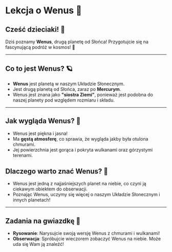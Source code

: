 # Lekcja o Wenus 🌟

## Cześć dzieciaki! 👋

Dziś poznamy **Wenus**, drugą planetę od Słońca! Przygotujcie się na fascynującą podróż w kosmos! 🚀

---

## Co to jest Wenus? 🪐

- **Wenus** jest planetą w naszym Układzie Słonecznym.
- Jest drugą planetą od Słońca, zaraz po **Mercurym**.
- Wenus jest znana jako **"siostra Ziemi"**, ponieważ jest podobna do naszej planety pod względem rozmiaru i składu.

---

## Jak wygląda Wenus? 🌈

- Wenus jest piękna i jasna!
- Ma **gęstą atmosferę**, co sprawia, że wygląda jakby była otulona chmurami.
- Jej powierzchnia jest gorąca i pokryta wulkanami oraz górzystymi terenami.


## Dlaczego warto znać Wenus? 🌌

- Wenus jest jedną z najjaśniejszych planet na niebie, co czyni ją ciekawym obiektem do obserwacji.
- Poznając Wenus, uczymy się więcej o naszym Układzie Słonecznym i innych planetach!

---

## Zadania na gwiazdkę 🌟

- **Rysowanie**: Narysujcie swoją wersję Wenus z chmurami i wulkanami!
- **Obserwacja**: Spróbujcie wieczorem zobaczyć Wenus na niebie. Może uda się Wam ją znaleźć!

